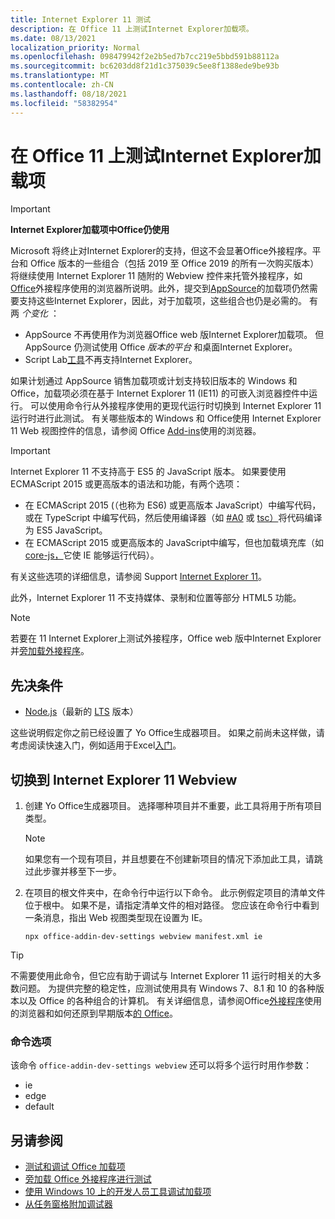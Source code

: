 ```yaml
---
title: Internet Explorer 11 测试
description: 在 Office 11 上测试Internet Explorer加载项。
ms.date: 08/13/2021
localization_priority: Normal
ms.openlocfilehash: 098479942f2e2b5ed7b7cc219e5bbd591b88112a
ms.sourcegitcommit: bc6203dd8f21d1c375039c5ee8f1388ede9be93b
ms.translationtype: MT
ms.contentlocale: zh-CN
ms.lasthandoff: 08/18/2021
ms.locfileid: "58382954"
---
```

# <a name="test-your-office-add-in-on-internet-explorer-11"></a>在 Office 11 上测试Internet Explorer加载项

> [!IMPORTANT]
> **Internet Explorer加载项中Office仍使用**
>
> Microsoft 将终止对Internet Explorer的支持，但这不会显著Office外接程序。平台和 Office 版本的一些组合（包括 2019 至 Office 2019 的所有一次购买版本）将继续使用 Internet Explorer 11 随附的 Webview 控件来托管外接程序，如[Office](../concepts/browsers-used-by-office-web-add-ins.md)外接程序使用的浏览器所说明。此外，提交到[AppSource](/office/dev/store/submit-to-appsource-via-partner-center)的加载项仍然需要支持这些Internet Explorer，因此，对于加载项，这些组合也仍是必需的。 有两 *个变化* ：
>
> - AppSource 不再使用作为浏览器Office web 版Internet Explorer加载项。 但 AppSource 仍测试使用 Office *版本的平台* 和桌面Internet Explorer。
> - Script Lab[工具](../overview/explore-with-script-lab.md)不再支持Internet Explorer。

如果计划通过 AppSource 销售加载项或计划支持较旧版本的 Windows 和 Office，加载项必须在基于 Internet Explorer 11 (IE11) 的可嵌入浏览器控件中运行。 可以使用命令行从外接程序使用的更现代运行时切换到 Internet Explorer 11 运行时进行此测试。 有关哪些版本的 Windows 和 Office使用 Internet Explorer 11 Web 视图控件的信息，请参阅 Office [Add-ins](../concepts/browsers-used-by-office-web-add-ins.md)使用的浏览器。

> [!IMPORTANT]
> Internet Explorer 11 不支持高于 ES5 的 JavaScript 版本。 如果要使用 ECMAScript 2015 或更高版本的语法和功能，有两个选项：
>
> - 在 ECMAScript 2015 (（也称为 ES6) 或更高版本 JavaScript）中编写代码，或在 TypeScript 中编写代码，然后使用编译器（如 [#A0](https://babeljs.io/) 或 [tsc）](https://www.typescriptlang.org/index.html)将代码编译为 ES5 JavaScript。
> - 在 ECMAScript 2015 或更高版本的 JavaScript[](https://en.wikipedia.org/wiki/Polyfill_(programming))中编写，但也加载填充库（如[core-js，](https://github.com/zloirock/core-js)它使 IE 能够运行代码）。
>
> 有关这些选项的详细信息，请参阅 Support [Internet Explorer 11](../develop/support-ie-11.md)。
>
> 此外，Internet Explorer 11 不支持媒体、录制和位置等部分 HTML5 功能。

> [!NOTE]
> 若要在 11 Internet Explorer上测试外接程序，Office web 版中Internet Explorer并[旁加载外接程序](create-a-network-shared-folder-catalog-for-task-pane-and-content-add-ins.md)。

## <a name="prerequisites"></a>先决条件

- [Node.js](https://nodejs.org/)（最新的 [LTS](https://nodejs.org/about/releases) 版本）

这些说明假定你之前已经设置了 Yo Office生成器项目。 如果之前尚未这样做，请考虑阅读快速入门，例如适用于Excel[入门](../quickstarts/excel-quickstart-jquery.md)。

## <a name="switching-to-the-internet-explorer-11-webview"></a>切换到 Internet Explorer 11 Webview

1. 创建 Yo Office生成器项目。 选择哪种项目并不重要，此工具将用于所有项目类型。

    > [!NOTE]
    > 如果您有一个现有项目，并且想要在不创建新项目的情况下添加此工具，请跳过此步骤并移至下一步。 

1. 在项目的根文件夹中，在命令行中运行以下命令。 此示例假定项目的清单文件位于根中。 如果不是，请指定清单文件的相对路径。 您应该在命令行中看到一条消息，指出 Web 视图类型现在设置为 IE。

    ```command&nbsp;line
    npx office-addin-dev-settings webview manifest.xml ie
    ```

> [!TIP]
> 不需要使用此命令，但它应有助于调试与 Internet Explorer 11 运行时相关的大多数问题。 为提供完整的稳定性，应测试使用具有 Windows 7、8.1 和 10 的各种版本以及 Office 的各种组合的计算机。 有关详细信息，请参阅Office[外接程序](../concepts/browsers-used-by-office-web-add-ins.md)使用的浏览器和如何还原到早期版本[的 Office](https://support.microsoft.com/topic/how-to-revert-to-an-earlier-version-of-office-2bd5c457-a917-d57e-35a1-f709e3dda841)。

### <a name="command-options"></a>命令选项

该命令 `office-addin-dev-settings webview` 还可以将多个运行时用作参数：

- ie
- edge
- default

## <a name="see-also"></a>另请参阅

* [测试和调试 Office 加载项](test-debug-office-add-ins.md)
* [旁加载 Office 外接程序进行测试](create-a-network-shared-folder-catalog-for-task-pane-and-content-add-ins.md)
* [使用 Windows 10 上的开发人员工具调试加载项](debug-add-ins-using-f12-developer-tools-on-windows-10.md)
* [从任务窗格附加调试器](attach-debugger-from-task-pane.md)
